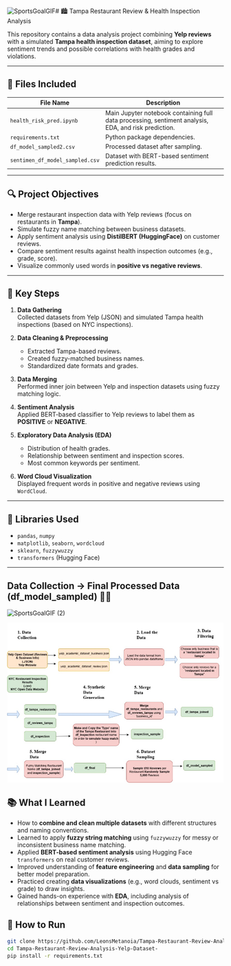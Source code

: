 ![SportsGoalGIF](https://github.com/user-attachments/assets/a1e8693b-1b5a-494b-8e82-5b5056a58504)# 🏙️ Tampa Restaurant Review & Health Inspection Analysis

This repository contains a data analysis project combining **Yelp reviews** with a simulated **Tampa health inspection dataset**, aiming to explore sentiment trends and possible correlations with health grades and violations.

---

## 📂 Files Included

| File Name                     | Description |
|------------------------------|-------------|
| `health_risk_pred.ipynb`     | Main Jupyter notebook containing full data processing, sentiment analysis, EDA, and risk prediction. |
| `requirements.txt`           | Python package dependencies. |
| `df_model_sampled2.csv`      | Processed dataset after sampling. |
| `sentimen_df_model_sampled.csv` | Dataset with BERT-based sentiment prediction results. |

---

## 🔍 Project Objectives

- Merge restaurant inspection data with Yelp reviews (focus on restaurants in **Tampa**).
- Simulate fuzzy name matching between business datasets.
- Apply sentiment analysis using **DistilBERT (HuggingFace)** on customer reviews.
- Compare sentiment results against health inspection outcomes (e.g., grade, score).
- Visualize commonly used words in **positive vs negative reviews**.

---

## 🔧 Key Steps

1. **Data Gathering**  
   Collected datasets from Yelp (JSON) and simulated Tampa health inspections (based on NYC inspections).

2. **Data Cleaning & Preprocessing**  
   - Extracted Tampa-based reviews.  
   - Created fuzzy-matched business names.  
   - Standardized date formats and grades.  

3. **Data Merging**  
   Performed inner join between Yelp and inspection datasets using fuzzy matching logic.

4. **Sentiment Analysis**  
   Applied BERT-based classifier to Yelp reviews to label them as **POSITIVE** or **NEGATIVE**.

5. **Exploratory Data Analysis (EDA)**  
   - Distribution of health grades.  
   - Relationship between sentiment and inspection scores.  
   - Most common keywords per sentiment.

6. **Word Cloud Visualization**  
   Displayed frequent words in positive and negative reviews using `WordCloud`.

---

## 🤖 Libraries Used

- `pandas`, `numpy`
- `matplotlib`, `seaborn`, `wordcloud`
- `sklearn`, `fuzzywuzzy`
- `transformers` (Hugging Face)

---

## Data Collection -> Final Processed Data (df_model_sampled) 🏁🏁
![SportsGoalGIF (2)](https://github.com/user-attachments/assets/a193555b-435f-4e11-9cad-e8c7a95cda5b)

<p align="center">
  <img src="prosesdata-yelp.jpg" alt="Data Processing Pipeline" width="600"/>
</p>

## 📚 What I Learned

- How to **combine and clean multiple datasets** with different structures and naming conventions.
- Learned to apply **fuzzy string matching** using `fuzzywuzzy` for messy or inconsistent business name matching.
- Applied **BERT-based sentiment analysis** using Hugging Face `transformers` on real customer reviews.
- Improved understanding of **feature engineering** and **data sampling** for better model preparation.
- Practiced creating **data visualizations** (e.g., word clouds, sentiment vs grade) to draw insights.
- Gained hands-on experience with **EDA**, including analysis of relationships between sentiment and inspection outcomes.


## 🚀 How to Run

```bash
git clone https://github.com/LeonsMetanoia/Tampa-Restaurant-Review-Analysis-Yelp-Dataset-.git
cd Tampa-Restaurant-Review-Analysis-Yelp-Dataset-
pip install -r requirements.txt
